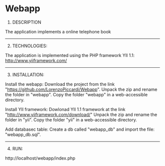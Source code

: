 Webapp
======

1. DESCRIPTION

The application implements a online telephone book


-----------------------------------------------------------------------------------------

2. TECHNOLOGIES:

The application is implemented using the PHP framework YII 1.1: http://www.yiiframework.com/


-----------------------------------------------------------------------------------------

3. INSTALLATION:

Install the webapp:
Download the project from the link "https://github.com/LorenzoPiccardi/Webapp".
Unpack the zip and rename the folder in "webapp".
Copy the folder "webapp" in a web-accessible directory.

Install YII framework:
Dowlonad YII 1.1 framework at the link "http://www.yiiframework.com/download/"
Unpack the zip and rename the folder in "yii".
Copy the folder "yii" in a web-accessible directory.

Add databasec table:
Create a db called "webapp_db" and import the file: "webapp_db.sql".


------------------------------------------------------------------------------------------

4. RUN:

 http://localhost/webapp/index.php
